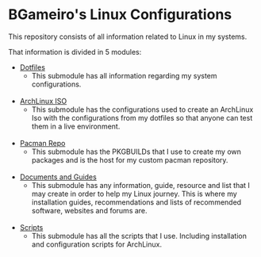 # BGameiro's Linux Configurations

This repository consists of all information related to Linux in my systems.

That information is divided in 5 modules:

*   [Dotfiles](./LinuxDots)
    *   This submodule has all information regarding my system configurations.
<br><br>
*   [ArchLinux ISO](./ArchIso)
    *   This submodule has the configurations used to create an ArchLinux Iso with the configurations from my dotfiles so that anyone can test them in a live environment.
<br><br>
*   [Pacman Repo](./ArchRepo)
    *   This submodule has the PKGBUILDs that I use to create my own packages and is the host for my custom pacman repository.
<br><br>
*   [Documents and Guides](./LinuxDocs)
    *   This submodule has any information, guide, resource and list that I may create in order to help my Linux journey. This is where my installation guides, recommendations and lists of recommended software, websites and forums are.
<br><br>
*   [Scripts](./LinuxScripts)
    *   This submodule has all the scripts that I use. Including installation and configuration scripts for ArchLinux.